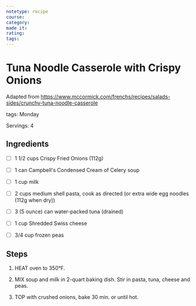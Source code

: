 ```yaml
---
notetype: recipe
course:
category:
made it:
rating:
tags:
---
```

# Tuna Noodle Casserole with Crispy Onions

Adapted from https://www.mccormick.com/frenchs/recipes/salads-sides/crunchy-tuna-noodle-casserole

tags: Monday

Servings: 4

## Ingredients
- [ ] 1 1/2 cups Crispy Fried Onions (112g)
- [ ] 1 can Campbell's Condensed Cream of Celery soup
- [ ] 1 cup milk
- [ ] 2 cups medium shell pasta, cook as directed (or extra wide egg noodles (112g when dry))
- [ ] 3 (5 ounce) can water-packed tuna (drained)
- [ ] 1 cup Shredded Swiss cheese
- [ ] 3/4 cup frozen peas


## Steps
1) HEAT oven to 350°F.

2) MIX soup and milk in 2-quart baking dish. Stir in pasta, tuna, cheese and peas.

3) TOP with crushed onions, bake 30 min. or until hot.

